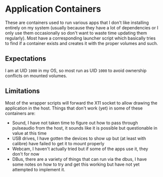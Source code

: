 # Application Containers

These are containers used to run various apps that I don't like installing
entirely on my system (usually because they have a lot of dependencies or
I only use them occasionally so don't want to waste time updating them
regularly).  Most have a corresponding launcher script which basically
tries to find if a container exists and creates it with the proper volumes
and such.

## Expectations

I am at UID `1000` in my OS, so most run as UID `1000` to avoid ownership
conflicts on mounted volumes.

## Limitations

Most of the wrapper scripts will forward the X11 socket to allow drawing
the application in the host.  Things that don't work (yet) in some of
these containers are:
- Sound, I have not taken time to figure out how to pass through
  pulseaudio from the host, it sounds like it is possible but questionable
  in value at this time
- USB drives, I have gotten the devices to show up but (at least with
  calibre) have failed to get it to mount properly
- Webcam, I haven't actually tried but if some of the apps use it, they
  don't for now
- DBus, there are a variety of things that can run via the dbus, I have
  some notes on how to try and get this working but have not yet attempted
  to implement it.
